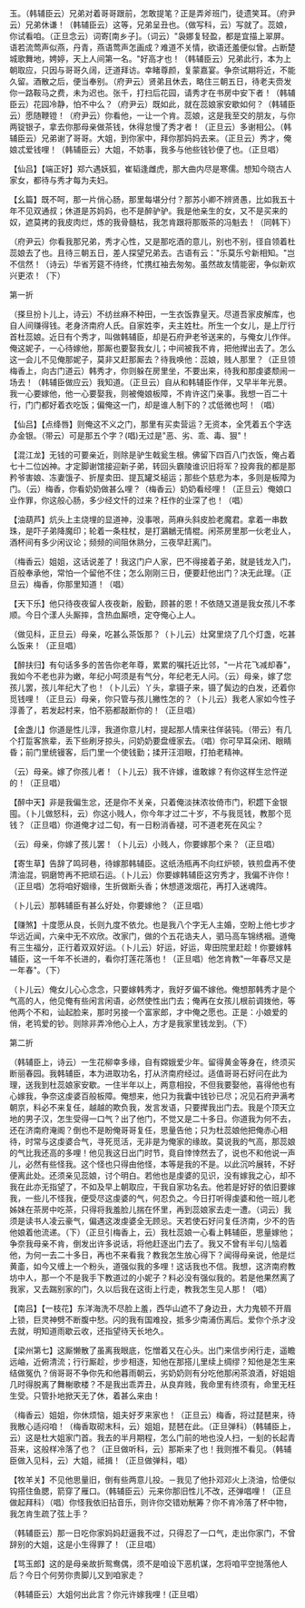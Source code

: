 <!-- { "loadSidebar": true } -->
玉。（韩辅臣云）兄弟对着哥哥跟前，怎敢提笔？正是弄斧班门，徒遗笑耳。（府尹云）兄弟休谦！（韩辅臣云）这等，兄弟呈丑也。（做写科，云）写就了。蕊娘，你试看咱。（正旦念云）词寄[南乡子]。（词云）"袅娜复轻盈，都是宜描上翠屏。语若流莺声似燕，丹青，燕语莺声怎画成？难道不关情，欲语还羞便似曾。占断楚城歌舞地，娉婷，天上人间第一名。"好高才也！（韩辅臣云）兄弟此行，本为上朝取应，只因与哥哥久阔，迂道拜访。幸睹尊颜，复蒙嘉宴。争奈试期将近，不能久留。酒散之后，便当奉别。（府尹云）贤弟且休去，略住三朝五日，待老夫赍发你一路鞍马之费，未为迟也。张千，打扫后花园，请秀才在书房中安下者！（韩辅臣云）花园冷静，怕不中么？（府尹云）既如此，就在蕊娘家安歇如何？（韩辅臣云）愿随鞭镫！（府尹云）你看他，一让一个肯。蕊娘，这是我至交的朋友，与你两锭银子，拿去你那母亲做茶钱，休得怠慢了秀才者！（正旦云）多谢相公。（韩辅臣云）兄弟谢了哥哥。大姐，到你家中，拜你那妈妈去来。（正旦云）秀才，俺娘忒爱钱哩！（韩辅臣云）大姐，不妨事，我多与他些钱钞便了也。（正旦唱）

【仙吕】【端正好】郑六遇妖狐，崔韬逢雌虎，那大曲内尽是寒儒。想知今晓古人家女，都待与秀才每为夫妇。

【幺篇】既不呵，那一片俏心肠，那里每堪分付？那苏小卿不辨贤愚，比如我五十年不见双通叔；休道是苏妈妈，也不是醉驴驴。我是他亲生的女，又不是买来的奴，遮莫拷的我皮肉烂，炼的我骨髓枯，我怎肯跟将那贩茶的冯魁去！（同韩下）

（府尹云）你看我那兄弟，秀才心性，又是那吃酒的意儿，别也不别，径自领着杜蕊娘去了也。且待三朝五日，差人探望兄弟去。古语有云："乐莫乐兮新相知。"岂不信然！（诗云）华省芳筵不待终，忙携红袖去匆匆。虽然故友情能密，争似新欢兴更浓！（下）

第一折

（搽旦扮卜儿上，诗云）不纺丝麻不种田，一生衣饭靠皇天。尽道吾家皮解库，也自人间赚得钱。老身济南府人氏。自家姓李，夫主姓杜。所生一个女儿，是上厅行首杜蕊娘。近日有个秀才，叫做韩辅臣，却是石府尹老爷送来的，与俺女儿作伴。俺这妮子，一心待嫁他，那厮也要娶我女儿；中间被我不肯，把他撵出去了。怎么这一会儿不见俺那妮子，莫非又赶那厮去？待我唤他：蕊娘，贱人那里？（正旦领梅香上，向古门道云）韩秀才，你则躲在房里坐，不要出来，待我和那虔婆颓闹一场去！（韩辅臣做应云）我知道。（正旦云）自从和韩辅臣作伴，又早半年光景。我一心要嫁他，他一心要娶我，则被俺娘板障，不肯许这门亲事。我想一百二十行，门门都好着衣吃饭；偏俺这一门，却是谁人制下的？忒低微也呵！（唱）

【仙吕】【点绛唇】则俺这不义之门，那里有买卖营运？无资本，全凭着五个字迭办金银。（带云）可是那五个字？(唱)无过是"恶、劣、乖、毒、狠"！

【混江龙】无钱的可要亲近，则除是驴生戟瓮生根。佛留下四百八门衣饭，俺占着七十二位凶神。才定脚谢馆接迎新子弟，转回头霸陵谁识旧将军？投奔我的都是那矜爷害娘、冻妻饿子、折屋卖田、提瓦罐爻槌运；那些个慈悲为本，多则是板障为门。（云）梅香，你看奶奶做甚么哩？（梅香云）奶奶看经哩！（正旦云）俺娘口业作罪，你这般心肠，多少经文忏的过来？枉作的业深了也！（唱）

【油葫芦】炕头上主烧埋的显道神，没事哏，苘麻头斜皮脸老魔君。拿着一串数珠，是吓子弟降魔印；轮着一条柱杖，是打鸂鶒无情棍。闲茶房里那一伙老业人，酒杯间有多少闲议论；频频的间阻休熟分，三夜早赶离门。

（梅香云）姐姐，这话说差了！我这门户人家，巴不得接着子弟，就是钱龙入门，百般奉承他，常怕一个留他不住；怎么刚刚三日，便要赶他出门？决无此理。（正旦云）梅香，你那里知道！（唱）

【天下乐】他只待夜夜留人夜夜新，殷勤，顾甚的恩！不依随又道是我女孩儿不孝顺。今日个漾人头厮摔，含热血厮喷，定夺俺心上人。

（做见科，正旦云）母亲，吃甚么茶饭那？（卜儿云）灶窝里烧了几个灯盏，吃甚么饭来！（正旦唱）

【醉扶归】有句话多多的苦告你老年尊，累累的嘱托近比邻，"一片花飞减却春"，我如今不老也非为嫩，年纪小呵须是有气分，年纪老无人问。（云）母亲，嫁了您孩儿罢，孩儿年纪大了也！（卜儿云）丫头，拿镊子来，镊了鬓边的白发，还着你觅钱哩！（正旦云）母亲，你只管与孩儿撇性怎的？（卜儿云）我老人家如今性子淳善了，若发起村来，怕不筋都敲断你的！（正旦唱）

【金盏儿】你道是性儿淳，我道你意儿村，提起那人情来往佯装钝。（带云）有几个打踅客旅辈，丢下些刷牙掠头，问奶奶要盘缠家去。（唱）你可早耳朵闭、眼睛昏；前门里统镘客，后门里一个使钱勤；揉开汪泪眼，打拍老精神。

（云）母亲。嫁了你孩儿者！（卜儿云）我不许嫁，谁敢嫁？有你这样生忿忤逆的！（正旦唱）

【醉中天】非是我偏生忿，还是你不关亲，只着俺淡抹浓妆倚市门，积趱下金银囤。（卜儿做怒科，云）你这小贱人，你今年才过二十岁，不与我觅钱，教那个觅钱？（正旦唱）你道俺才过二旬，有一日粉消香褪，可不道老死在风尘？

（云）母亲，你嫁了孩儿罢！（卜儿云）小贱人，你要嫁那个来？（正旦唱）

【寄生草】告辞了鸣珂巷，待嫁那韩辅臣。这纸汤瓶再不向红炉顿，铁煎盘再不使清油混，铜磨笴再不把顽石运。（卜儿云）你要嫁韩辅臣这穷秀才，我偏不许你！（正旦唱）怎将咱好姻缘，生折做断头香；休想道泼烟花，再打入迷魂阵。

（卜儿云）那韩辅臣有甚么好处，你要嫁他？（正旦唱）

【赚煞】十度愿从良，长则九度不依允。也是我八个字无人主婚，空盼上他七步才华远近闻，六亲中无不欢欣。改家门，做的个五花诰夫人，驷马高车锦绣裀。道俺有三生福分，正行着双双好运。（卜儿云）好运，好运，卑田院里赶趁！你要嫁韩辅臣，这一千年不长进的，看你打莲花落也！（正旦唱）他怎肯教"一年春尽又是一年春"。（下）

（卜儿云）俺女儿心心念念，只要嫁韩秀才，我好歹偏不嫁他。俺想那韩秀才是个气高的人，他见俺有些闲言闲语，必然使性出门去；俺再在女孩儿根前调拨他，等他两个不和，讪起脸来，那时另接一个富家郎，才中俺之愿也。正是：小娘爱的俏，老鸨爱的钞。则除非弄冷他心上人，方才是我家里钱龙到。（下）


第二折

（韩辅臣上，诗云）一生花柳幸多缘，自有嫦娥爱少年。留得黄金等身在，终须买断丽春园。我韩辅臣，本为进取功名，打从济南府经过。适值哥哥石好问在此为理，送我到杜蕊娘家安歇。一住半年以上，两意相投，不但我要娶他，喜得他也有心嫁我，争奈这虔婆百般板障。俺想来，他只为我囊中钱钞已尽；况见石府尹满考朝京，料必不来复任，越越的欺负我，发言发语，只要撵我出门去。我是个顶天立地的男子汉，怎生受得一口气？出了他门，不觉又是二十多日。你道我为何不去，还在济南府淹阁？倒也不是盼俺哥哥复任，思量告他；只为杜蕊娘他把俺赤心相待，时常与这虔婆合气，寻死觅活，无非是为俺家的缘故。莫说我的气高，那蕊娘的气比我还高的多哩！他见我这日出门时节，竟自悻悻然去了，说也不和他说一声儿，必然有些怪我。这个怪也只得由他怪，本等是我的不是。以此沉吟展转，不好便离此处。还须亲见蕊娘，讨个明白。若他也是虔婆的见识，没有嫁我之心，却不我在此亦无指望了，不如及早上朝取应，干我自家功名去。他若是好好的依旧要嫁我，一些儿不怪我，便受尽这虔婆的气，何忍负之。今日打听得虔婆和他一班儿老姊妹在茶房中吃茶，只得将我羞脸儿揣在怀里，再到蕊娘家去走一遭。（词云）我须是读书人凌云豪气，偏遇这泼虔婆全无顾忌。天若使石好问复任济南，少不的告他娘着他流递。（下）（正旦引梅香上，云）我杜蕊娘一心看上韩辅臣，思量嫁他；争奈我母亲不肯，倒发出许多说话，将他赶逐出门去了。我又不曾有半句儿恼着他，为何一去二十多日，再也不来看我？教我怎生放心得下？闻得母亲说，他是烂黄齑，如今又缠上一个粉头，道强似我的多哩！这话我也不信。我想，这济南府教坊中人，那一个不是我手下教道过的小妮子？料必没有强似我的。若是他果然离了我家，又去踹别家的门，久以后我在这街上行走，教我怎生见人那！（唱）

【南吕】【一枝花】东洋海洗不尽脸上羞，西华山遮不了身边丑，大力鬼顿不开眉上锁，巨灵神劈不断腹中愁。闪的我有国难投，抵多少南浦伤离后。爱你个杀才没去就，明知道雨歇云收，还指望待天长地久。

【梁州第七】这厮懒散了虽离我眼底，忔憎着又在心头。出门来信步闲行走，遥瞻远岫，近俯清流；行行厮趁，步步相逐，知他在那搭儿里续上绸缪？知他是怎生来结做冤仇？俏哥哥不争你先和他暮雨朝云，劣奶奶则有分吃他那闲茶浪酒，好姐姐几时得脱离了舞榭歌楼？不是我出乖弄丑，从良弃贱，我命里有终须有，命里无枉生受。只管扑地掀天无了休，着甚么来由！

（梅香云）姐姐，你休烦恼，姐夫好歹来家也！（正旦云）梅香，将过琵琶来，待我散心适闷咱！（梅香取砌末科，云）姐姐，琵琶在此。（正旦弹科）（韩辅臣上，云）这是杜大姐家门首。我去的半月期程，怎么门前的地也没人扫，一刬的长起青苔来，这般样冷落了也？（正旦做听科，云）那斯来了也！我则推不看见。（韩辅臣做入见科，云）大姐，祗揖！（正旦做弹科，唱）

【牧羊关】不见他思量旧，倒有些两意儿投。－我见了他扑邓邓火上浇油，恰便似钩搭住鱼腮，箭穿了雁口。（韩辅臣云）元来你那旧性儿不改，还弹唱哩！（正旦做起拜科）（唱）你怪我依旧拈音乐，则许你交错劝觥筹？你不肯冷落了杯中物，我怎肯生疏了弦上手？

（韩辅臣云）那一日吃你家妈妈赶逼我不过，只得忍了一口气，走出你家门，不曾辞别的大姐，这是小生得罪了！（正旦唱）

【骂玉郎】这的是母亲故折鸳鸯偶，须不是咱设下恶机谋，怎将咱平空抛落他人后？今日个何劳你贵脚儿又到咱家走？

（韩辅臣云）大姐何出此言？你元许嫁我哩！(正旦唱）

